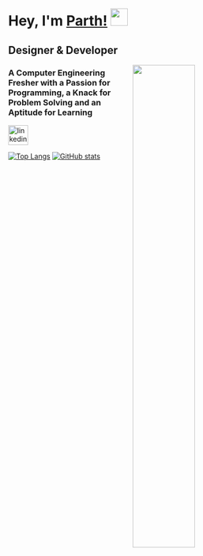 # Hey, I'm [Parth!](https://parthketandoshi.github.io) <img src="https://media.giphy.com/media/hvRJCLFzcasrR4ia7z/giphy.gif" width="35px">

## Designer & Developer

<img align="right" width="50%" src="https://github.com/ParthKetanDoshi/parthketandoshi/blob/master/assets/parth.gif">

### A Computer Engineering Fresher with a Passion for Programming, a Knack for Problem Solving and an Aptitude for Learning

[<img src='https://cdn.jsdelivr.net/npm/simple-icons@3.0.1/icons/linkedin.svg' alt='linkedin' height='40'>](https://www.linkedin.com/in/parthketandoshi/)

[![Top Langs](https://github-readme-stats.vercel.app/api/top-langs/?username=parthketandoshi&layout=compact&theme=dracula)](https://github.com/parthketandoshi)
[![GitHub stats](https://github-readme-stats.vercel.app/api?username=parthketandoshi&show_icons=true&theme=dracula)](https://github.com/parthketandoshi)
